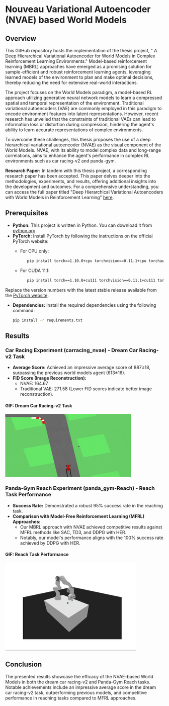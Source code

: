 # Nouveau Variational Autoencoder (NVAE) based World Models 

## Overview

This GitHub repository hosts the implementation of the thesis project, " A Deep Hierarchical Variational Autoencoder for World Models in Complex Reinforcement Learning Environments." Model-based reinforcement learning (MBRL) approaches have emerged as a promising solution for sample-efficient and robust reinforcement learning agents, leveraging learned models of the environment to plan and make optimal decisions, thereby reducing the need for extensive real-world interactions.

The project focuses on the World Models paradigm, a model-based RL approach utilizing generative neural network models to learn a compressed spatial and temporal representation of the environment. Traditional variational autoencoders (VAE) are commonly employed in this paradigm to encode environment features into latent representations. However, recent research has unveiled that the constraints of traditional VAEs can lead to information loss or distortion during compression, hindering the agent's ability to learn accurate representations of complex environments.

To overcome these challenges, this thesis proposes the use of a deep hierarchical variational autoencoder (NVAE) as the visual component of the World Models. NVAE, with its ability to model complex data and long-range correlations, aims to enhance the agent's performance in complex RL environments such as car racing-v2 and panda-gym.


**Research Paper:**
In tandem with this thesis project, a corresponding research paper has been accepted. This paper delves deeper into the methodologies, experiments, and results, offering additional insights into the development and outcomes. For a comprehensive understanding, you can access the full paper titled "Deep Hierarchical Variational Autoencoders with World Models in Reinforcement Learning" [here](https://doi.ieeecomputersociety.org/10.1109/TransAI60598.2023.00039).

## Prerequisites

- **Python:** This project is written in Python. You can download it from [python.org](https://www.python.org/downloads/).
- **PyTorch:** Install PyTorch by following the instructions on the official PyTorch website:
  - For CPU only:
     ```bash
        pip install torch==1.10.0+cpu torchvision==0.11.1+cpu torchaudio==0.10.0+cpu -f https://download.pytorch.org/whl/cpu.html
     ```

  - For CUDA 11.1:
     ```bash
        pip install torch==1.10.0+cu111 torchvision==0.11.1+cu111 torchaudio==0.10.0+cu111 -f https://download.pytorch.org/whl/cu111.html
     ```
 Replace the version numbers with the latest stable release available from the [PyTorch website](https://pytorch.org/get-started/locally/).

- **Dependencies:** Install the required dependencies using the following command:

  ```bash
  pip install -r requirements.txt
  ```

## Results

### Car Racing Experiment (carracing_nvae) -  Dream Car Racing-v2 Task

- **Average Score:** Achieved an impressive average score of 887±18, surpassing the previous world models agent (613±16).
- **FID Score (Image Reconstruction):**
  - NVAE: 164.67
  - Traditional VAE: 271.58 (Lower FID scores indicate better image reconstruction).

#### GIF: Dream Car Racing-v2 Task

<img src="carracing_nvae/docs/img/trained.gif"  width="400" height="200">


### Panda-Gym Reach Experiment (panda_gym-Reach) - Reach Task Performance

- **Success Rate:** Demonstrated a robust 95% success rate in the reaching task.
- **Comparison with Model-Free Reinforcement Learning (MFRL) Approaches:**
  - Our MBRL approach with NVAE achieved competitive results against MFRL methods like SAC, TD3, and DDPG with HER.
  - Notably, our model's performance aligns with the 100% success rate achieved by DDPG with HER.

#### GIF: Reach Task Performance

![Reach Task Performance](panda_gym-Reach/output.gif)

## Conclusion

The presented results showcase the efficacy of the NVAE-based World Models in both the dream car racing-v2 and Panda-Gym Reach tasks. Notable achievements include an impressive average score in the dream car racing-v2 task, outperforming previous models, and competitive performance in reaching tasks compared to MFRL approaches.


